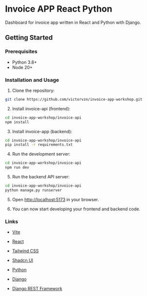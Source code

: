 # Invoice APP React Python

Dashboard for invoice app written in React and Python with Django.

## Getting Started

### Prerequisites

- Python 3.8+
- Node 20+

### Installation and Usage

1. Clone the repository:

```bash
git clone https://github.com/victorvzn/invoice-app-workshop.git
```

2. Install invoice-api (frontend):

```bash
cd invoice-app-workshop/invoice-api
npm install
```

3. Install invoice-app (backend):

```bash
cd invoice-app-workshop/invoice-api
pip install -r requirements.txt
```

4. Run the development server:

```bash
cd invoice-app-workshop/invoice-api
npm run dev
```

5. Run the backend API server:

```bash
cd invoice-app-workshop/invoice-api
python manage.py runserver
```

5. Open [http://localhost:5173](http://localhost:5173) in your browser.

6. You can now start developing your frontend and backend code.


### Links

- [Vite](https://vitejs.dev/)
- [React](https://reactjs.org/)
- [Tailwind CSS](https://tailwindcss.com/)
- [Shadcn UI](https://shadcn.com/)

- [Python](https://www.python.org/)
- [Django](https://www.djangoproject.com/)
- [Django REST Framework](https://www.django-rest-framework.org/)